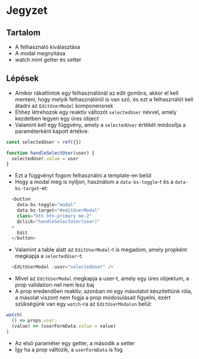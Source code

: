 # Jegyzet

## Tartalom

- A felhasználó kiválasztása
- A modal megnyitása
- watch mint getter és setter

## Lépések

- Amikor rákattintok egy felhasználónál az edit gombra, akkor el kell menteni, hogy melyik felhasználóról is van szó, és ezt a felhasználót kell átadni az `EditUserModal` komponensnek
- Ehhez létrehozok egy reaktív változót `selectedUser` névvel, amely kezdetben legyen egy üres object
- Valamint kell egy függvény, amely a `selectedUser` értékét módosítja a paraméterként kapott értékre:

```js
const selectedUser = ref({})

function handleSelectUser(user) {
  selectedUser.value = user
}
```

- Ezt a függvényt fogom felhasználni a template-en belül
- Hogy a modal meg is nyíljon, használom a `data-bs-toggle`-t és a `data-bs-target`-et:

```js
  <button
    data-bs-toggle="modal"
    data-bs-target="#editUserModal"
    class="btn btn-primary me-2"
    @click="handleSelectUser(user)"
  >
    Edit
  </button>
```

- Valamint a table alatt az `EditUserModal`-t is megadom, amely propként megkapja a `selectedUser`-t:

```js
  <EditUserModal :user="selectedUser" />
```

- Mivel az `EditUserModal` megkapja a user-t, amely egy üres objektum, a prop validation-nel nem lesz baj
- A prop eredendően reaktív, azonban mi egy másolatot készítettünk róla, a másolat viszont nem fogja a prop módosulásait figyelni, ezért szükségünk van egy `watch`-ra az `EditUserModalon` belül:

```js
watch(
  () => props.user,
  (value) => (userFormData.value = value)
)
```

- Az első paraméter egy getter, a második a setter
- Így ha a prop változik, a `userFormData` is fog
